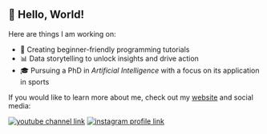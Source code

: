 ## 👋 Hello, World!

Here are things I am working on:
- 🎯 Creating beginner-friendly programming tutorials
- 📊 Data storytelling to unlock insights and drive action
- 🎓 Pursuing a PhD in *Artificial Intelligence* with a focus on its application in sports

If you would like to learn more about me, check out my [website](https://kmcsquared.com/) and social media:

[![youtube channel link](https://img.shields.io/badge/YouTube-FF0000?style=for-the-badge&logo=youtube&logoColor=white)](https://www.youtube.com/@kmcsquared?sub_confirmation=1)
[![instagram profile link](https://img.shields.io/badge/Instagram-E4405F?style=for-the-badge&logo=instagram&logoColor=white)](https://instagram.com/kmc.squared)
